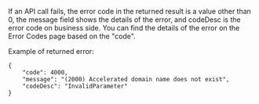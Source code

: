If an API call fails, the error code in the returned result is a value other than 0, the message field shows the details of the error, and codeDesc is the error code on business side. You can find the details of the error on the Error Codes page based on the "code".

Example of returned error:

```
{
    "code": 4000,
    "message": "(2000) Accelerated domain name does not exist",
    "codeDesc": "InvalidParameter"
}
```

